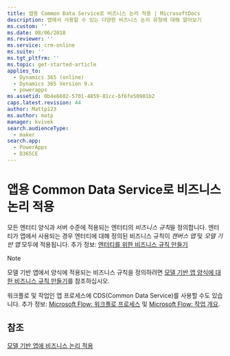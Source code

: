 ```yaml
---
title: 앱용 Common Data Service로 비즈니스 논리 적용 | MicrosoftDocs
description: 앱에서 사용할 수 있는 다양한 비즈니스 논리 유형에 대해 알아보기
ms.custom: ''
ms.date: 08/06/2018
ms.reviewer: ''
ms.service: crm-online
ms.suite: ''
ms.tgt_pltfrm: ''
ms.topic: get-started-article
applies_to:
  - Dynamics 365 (online)
  - Dynamics 365 Version 9.x
  - powerapps
ms.assetid: 0b4e6602-5701-4859-81cc-6f6fe50901b2
caps.latest.revision: 44
author: Mattp123
ms.author: matp
manager: kvivek
search.audienceType:
  - maker
search.app:
  - PowerApps
  - D365CE
---
```

# <a name="apply-business-logic-in-common-data-service-for-apps"></a>앱용 Common Data Service로 비즈니스 논리 적용

모든 엔터티 양식과 서버 수준에 적용되는 엔터티의 *비즈니스 규칙*을 정의합니다. 엔터티가 앱에서 사용되는 경우 엔터티에 대해 정의된 비즈니스 규칙이 *캔버스 앱* 및 *모델 기반 앱* 모두에 적용됩니다. 추가 정보: [엔터티를 위한 비즈니스 규칙 만들기](data-platform-create-business-rule.md)

> [!NOTE]
> 모델 기반 앱에서 양식에 적용되는 비즈니스 규칙을 정의하려면 [모델 기반 앱 양식에 대한 비즈니스 규칙 만들기](../model-driven-apps/create-business-rules-recommendations-apply-logic-form.md)를 참조하십시오.

워크플로 및 작업인 앱 프로세스에 CDS(Common Data Service)를 사용할 수도 있습니다. 추가 정보: [Microsoft Flow: 워크플로 프로세스](/flow/workflow-processes) 및 [Microsoft Flow: 작업 개요](/flow/actions).

## <a name="see-also"></a>참조

[모델 기반 앱에 비즈니스 논리 적용](../model-driven-apps/guide-staff-through-common-tasks-processes.md)
